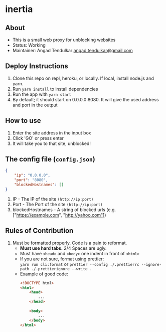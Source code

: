 # inertia

## About

-   This is a small web proxy for unblocking websites
-   Status: Working
-   Maintainer: Angad Tendulkar angad.tendulkar@gmail.com

## Deploy Instructions

1. Clone this repo on repl, heroku, or locally. If local, install node.js and yarn.
1. Run `yarn install` to install dependencies
1. Run the app with `yarn start`
1. By default; it should start on 0.0.0.0:8080. It will give the used address and port in the output

## How to use

1.  Enter the site address in the input box
1.  Click 'GO' or press enter
1.  It will take you to that site, unblocked!

## The config file (`config.json`)

```json
{
	"ip": "0.0.0.0",
	"port": "8080",
	"blockedHostnames": []
}
```

1. IP - The IP of the site `(http://ip:port)`
1. Port - The Port of the site `(http://ip:port)`
1. blockedHostnames - A string of blocked urls (e.g. ["https://example.com", "http://yahoo.com"])

## Rules of Contribution

1. Must be formatted properly. Code is a pain to reformat.
	- **Must use hard tabs.** 2/4 Spaces are ugly.
	- Must have `<head>` and `<body>` one indent in front of `<html>` 
	- If you are not sure, format using prettier: <br>
		`yarn run cli:format` or `prettier --config ./.prettierrc --ignore-path ./.prettierignore --write .`
	- Example of good code:
		```html
		<!DOCTYPE html>
		<html>
			<head>
				...
			</head>
			
			<body>
				...
			</body>
		</html>
		```
